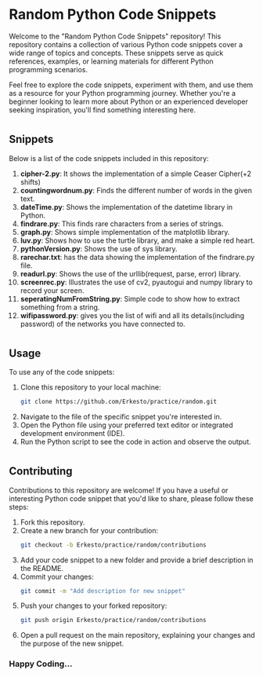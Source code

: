 # Random Python Code Snippets
Welcome to the "Random Python Code Snippets" repository! This repository contains a collection of various 
Python code snippets cover a wide range of topics and concepts.
These snippets serve as quick references, examples, 
or learning materials for different Python programming scenarios.

Feel free to explore the code snippets, experiment with them, and use them as a resource for your Python programming journey. 
Whether you're a beginner looking to learn more about Python or an experienced developer seeking inspiration, 
you'll find something interesting here.

#
## Snippets
Below is a list of the code snippets included in this repository:
1. **cipher-2.py**: It shows the implementation of a simple Ceaser Cipher(+2 shifts)
2. **countingwordnum.py**: Finds the different number of words in the given text.
3. **dateTime.py**: Shows the implementation of the datetime library in Python.
4. **findrare.py**: This finds rare characters from a series of strings.
5. **graph.py**: Shows simple implementation of the matplotlib library.
6. **luv.py**: Shows how to use the turtle library, and make a simple red heart.
7. **pythonVersion.py**: Shows the use of sys library.
8. **rarechar.txt**: has the data showing the implementation of the findrare.py file.
9. **readurl.py**: Shows the use of the urllib(request, parse, error) library.
10. **screenrec.py**: Illustrates the use of cv2, pyautogui and numpy library to record your screen.
11. **seperatingNumFromString.py**: Simple code to show how to extract something from a string.
12. **wifipassword.py**: gives you the list of wifi and all its details(including password) of the networks you have connected to.

#
## Usage
To use any of the code snippets:
1. Clone this repository to your local machine:
   ```sh
   git clone https://github.com/Erkesto/practice/random.git
   ```
2. Navigate to the file of the specific snippet you're interested in.
3. Open the Python file using your preferred text editor or integrated development environment (IDE).
4. Run the Python script to see the code in action and observe the output.

#
## Contributing
Contributions to this repository are welcome! If you have a useful or interesting Python code snippet that you'd like to share, please follow these steps:
1. Fork this repository.
2. Create a new branch for your contribution:
   ```sh
   git checkout -b Erkesto/practice/random/contributions
   ```
3. Add your code snippet to a new folder and provide a brief description in the README.
4. Commit your changes:
   ```sh
   git commit -m "Add description for new snippet"
   ```
5. Push your changes to your forked repository:
   ```sh
   git push origin Erkesto/practice/random/contributions
   ```
6. Open a pull request on the main repository, explaining your changes and the purpose of the new snippet.

### Happy Coding...
